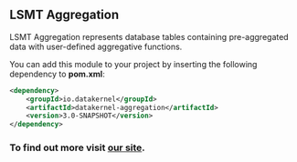 ## LSMT Aggregation

LSMT Aggregation represents database tables containing pre-aggregated data with user-defined aggregative functions.

You can add this module to your project by inserting the following dependency to **pom.xml**:

```xml
<dependency>
    <groupId>io.datakernel</groupId>
    <artifactId>datakernel-aggregation</artifactId>
    <version>3.0-SNAPSHOT</version>
</dependency>
```

### To find out more visit [our site](https://datakernel.io/docs/cloud/aggregation.html).
